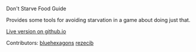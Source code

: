 Don't Starve Food Guide

Provides some tools for avoiding starvation
in a game about doing just that.

[Live version on
github.io](https://bluehexagons.github.io/foodguide/html/index.htm)

Contributors:
  [bluehexagons](https://github.com/bluehexagons)
  [rezecib](https://github.com/rezecib)
